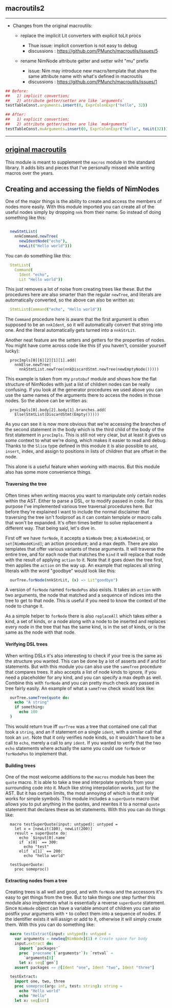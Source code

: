 ## macroutils2
---------------------------------------------

* Changes from the original macroutils:
  - replace the implicit Lit converters with explicit toLit procs
    - Thue issue: implicit convertion is not easy to debug
    - discussions : https://github.com/PMunch/macroutils/issues/5

  - rename NimNode attribute getter and setter wiht "mu" prefix
    - issue: Nim may introduce new macro/template that share the same attribute name with what's defined in macroutils
    - discussions : https://github.com/PMunch/macroutils/issues/1

```nim
## Before:
##   1) implicit convertion;
##   2) attribute getter/setter are like `arguments`
testTableConst.arguments.insert(0, ExprColonExpr("hello", 32))

## After:
##   1) explicit convertion;
##   2) attribute getter/setter are like `muArguments`
testTableConst.muArguments.insert(0, ExprColonExpr("hello", toLit(32)))
```

---------------------------------------------
## [original macroutils](https://github.com/PMunch/macroutils)

This module is meant to supplement the `macros` module in the standard
library. It adds bits and pieces that I've personally missed while writing
macros over the years.

Creating and accessing the fields of NimNodes
---------------------------------------------

One of the major things is the ability to create and
access the members of nodes more easily. With this module imported you can
create all of the useful nodes simply by dropping `nnk` from their name. So
instead of doing something like this:

```nim

  newStmtList(
    nnkCommand.newTree(
      newIdentNode("echo"),
      newLit("Hello world")))
```

You can do something like this:

```nim
  StmtList(
    Command(
      Ident "echo",
      Lit "Hello world"))
```

This just removes a lot of noise from creating trees like these. But the
procedures here are also smarter than the regular `newTree`, and literals
are automatically converted, so the above can also be written as:

```nim
  StmtList(Command("echo", "Hello world"))
```

The `Command` procedure here is aware that the first argument is often
supposed to be an `nnkIdent`, so it will automatically convert that string
into one. And the literal automatically gets turned into a `nnkStrLit`.

Another neat feature are the setters and getters for the properties of
nodes. You might have come across code like this (if you haven't, consider
yourself lucky):

```
  procImpls[0][6][2][1][1].add(
    nnkElse.newTree(
      nnkStmtList.newTree(nnkDiscardStmt.newTree(newEmptyNode()))))
```

This example is taken from my `protobuf` module and shows how the flat
structure of NimNodes with just a list of children nodes can be really
confusing. If you look at the generator procedures we used above you can use
the same names of the arguments there to access the nodes in those nodes. So
the above can be written as:

```
  procImpls[0].body[2].body[1].branches.add(
    Else(StmtList(DiscardStmt(Empty()))))
```

As you can see it is now more obvious that we're accessing the branches of
the second statement in the body which is the third child of the body of the
first statement in `procImpls`. This is still not very clear, but at least
it gives us _some_ context to what we're doing, which makes it easier to
read and debug. Thanks to the `Slice` type defined in this module it is also
possible to `add`, `insert`, index, and assign to positions in lists of
children that are offset in the node.

This alone is a useful feature when working with macros. But this module
also has some more convenience things.

#### Traversing the tree

Often times when writing macros you want to manipulate only certain nodes
within the AST. Either to parse a DSL, or to modify passed in code. For this
purpose I've implemented various tree traversal procedures here. But before
they're explained I want to include the normal disclaimer that traversing
the tree isn't foolproof as it can contain template or macro calls that
won't be expanded. It's often times better to solve replacement a different
way. That being said, let's dive in.

First off we have `forNode`, it accepts a `NimNode` tree; a `NimNodeKind`,
or `set[NimNodeKind]`; an action procedure; and a max depth. There are also
templates that offer various variants of these arguments. It will traverse
the entire tree, and for each node that matches the `kind` it will replace
that node with the result of applying `action` to it. Note that it goes down
the tree first, then applies the `action` on the way up. An example that
replaces all string literals with the word "goodbye" would look like this:

```nim
  ourTree.forNode(nnkStrLit, (x) => Lit"goodbye")
```

A version of `forNode` named `forNodePos` also exists. It takes an `action`
with two arguments, the node that matched and a sequence of indices into the
tree to get to that node. This is useful if you need to know the context of
the node to change it.

As a simple helper to `forNode` there is also `replaceAll` which takes
either a kind, a set of kinds, or a node along with a node to be inserted
and replaces every node in the tree that has the same kind, is in the set of
kinds, or is the same as the node with that node.

#### Verifying DSL trees

When writing DSLs it's also interesting to check if your tree is the same as
the structure you wanted. This can be done by a lot of asserts and if and
for statements. But with this module you can also use the `sameTree`
procedure that compares trees. It also accepts a list of node kinds to
ignore, if you need a placeholder for any kind, and you can specify a max
depth as well. Combine this with `forNode` and you can pretty much check any
passed in tree fairly easily. An example of what a `sameTree` check would
look like:

```nim
  ourTree.sameTree(quote do:
    echo "A string"
    if something:
      echo 100
  )
```

This would return true iff `ourTree` was a tree that contained one call that
took a `string`, and an if statement on a single `ident`, with a similar
call that took an `int`. Note that it only verifies node kinds, so it
wouldn't have to be a call to `echo`, merely a call to any `ident`. If you
wanted to verify that the two `echo` statements where actually the same you
could use `forNode` or `forNodePos` to implement that.

#### Building trees

One of the most welcome additions to the `macros` module has been the
`quote` macro. It is able to take a tree and interpolate symbols from your
surrounding code into it. Much like string interpolation works, just for the
AST. But it has certain limits, the most annoying of which is that it only
works for simple symbols. This module includes a `superQuote` macro that
allows you to put anything in the quotes, and rewrites it to a normal
`quote` statement that declares these as let statements. With this you can
do things like:

```
  macro testSuperQuote(input: untyped): untyped =
    let x = [newLit(100), newLit(200)]
    result = superQuote do:
      echo `$input[0].name`
      if `x[0]` == 300:
        echo "test"
      elif `x[1]` == 200:
        echo "hello world"

  testSuperQuote:
    proc someproc()
```

#### Extracting nodes from a tree

Creating trees is all well and good, and with `forNode` and the accessors
it's easy to get things from the tree. But to take things one step further
this module also implements what is essentially a reverse `superQuote`
statement. Since `NimNode` object can have a variable amount of children you
can also postfix your arguments with `*` to collect them into a sequence of
nodes. If the identifier exists it will assign or add to it, otherwise it
will simply create them. With this you can do something like:

```nim
  macro testExtract(input: untyped): untyped =
    var arguments = newSeq[NimNode](1) # Create space for body
    input.extract do:
      import `packages*`
      proc `procname`(`arguments*`): `retval` =
        `arguments[0]`
      let x: seq[`gen`]
    assert packages == @[Ident "one", Ident "two", Ident "three"]

  testExtract:
    import one, two, three
    proc someproc(arg: int, test: string): string =
      echo "Hello world"
      echo "Hello"
    let x: seq[int]
```